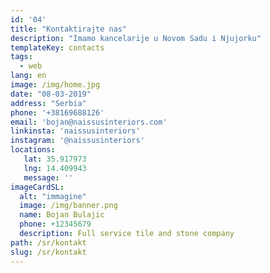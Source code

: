```yaml
---
id: '04'
title: "Kontaktirajte nas"
description: "Imamo kancelarije u Novom Sadu i Njujorku"
templateKey: contacts
tags:
  - web
lang: en
image: /img/home.jpg
date: "08-03-2019"
address: "Serbia"
phone: '+38169688126'
email: 'bojan@naissusinteriors.com'
linkinsta: 'naissusinteriors'
instagram: '@naissusinteriors'
locations:
   lat: 35.917973
   lng: 14.409943
   message: ''
imageCardSL:
  alt: "immagine"
  image: /img/banner.png
  name: Bojan Bulajic
  phone: +12345679
  description: Full service tile and stone company
path: /sr/kontakt
slug: /sr/kontakt
---
```


